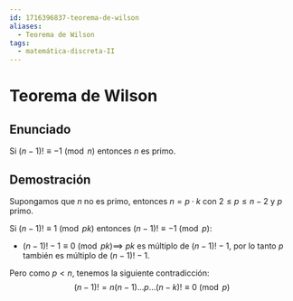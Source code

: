 ```yaml
---
id: 1716396837-teorema-de-wilson
aliases:
  - Teorema de Wilson
tags:
  - matemática-discreta-II
---
```


# Teorema de Wilson

## Enunciado

Si $(n-1)! \equiv -1 \pmod{n}$ entonces $n$ es primo.

## Demostración

Supongamos que $n$ no es primo, entonces $n = p\cdot k$ con $2 \le p \le n-2$  y $p$ primo.

Si $(n-1)! \equiv 1 \pmod{pk}$ entonces $(n-1)! \equiv -1 \pmod{p}$:
- $(n-1)! - 1 \equiv 0 \pmod{pk} \implies$ $pk$ es múltiplo de $(n-1)! - 1$, por lo tanto $p$ también es múltiplo de $(n-1)! - 1$.

Pero como $p < n$, tenemos la siguiente contradicción: $$(n-1)! = n(n-1)\dots p \dots (n - k)! \equiv 0 \pmod{p}$$